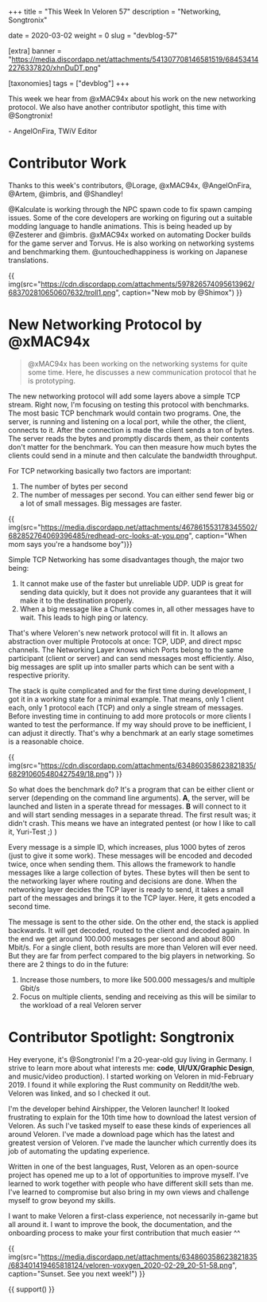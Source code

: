 +++
title = "This Week In Veloren 57"
description = "Networking, Songtronix"

date = 2020-03-02
weight = 0
slug = "devblog-57"

[extra]
banner = "https://media.discordapp.net/attachments/541307708146581519/684534142276337820/xhnDuDT.png"

[taxonomies]
tags = ["devblog"]
+++

This week we hear from @xMAC94x about his work on the new networking protocol. We also have another contributor spotlight, this time with @Songtronix!

\- AngelOnFira, TWiV Editor

# Contributor Work

Thanks to this week's contributors, @Lorage, @xMAC94x, @AngelOnFira, @Artem, @imbris, and @Shandley!

@Kalculate is working through the NPC spawn code to fix spawn camping issues. Some of the core developers are working on figuring out a suitable modding language to handle animations. This is being headed up by @Zesterer and @imbris. @xMAC94x worked on automating Docker builds for the game server and Torvus. He is also working on networking systems and benchmarking them. @untouchedhappiness is working on Japanese translations.

{{ img(src="https://cdn.discordapp.com/attachments/597826574095613962/683702810650607632/troll1.png", caption="New mob by @Shimox") }}

# New Networking Protocol by @xMAC94x

> @xMAC94x has been working on the networking systems for quite some time. Here, he discusses a new communication protocol that he is prototyping.

The new networking protocol will add some layers above a simple TCP stream. Right now, I'm focusing on testing this protocol with benchmarks. The most basic TCP benchmark would contain two programs. One, the server, is running and listening on a local port, while the other, the client, connects to it. After the connection is made the client sends a ton of bytes. The server reads the bytes and promptly discards them, as their contents don't matter for the benchmark. You can then measure how much bytes the clients could send in a minute and then calculate the bandwidth throughput.

For TCP networking basically two factors are important:

1. The number of bytes per second
2. The number of messages per second. You can either send fewer big or a lot of small messages. Big messages are faster.

{{ img(src="https://media.discordapp.net/attachments/467861553178345502/682852764069396485/redhead-orc-looks-at-you.png", caption="When mom says you're a handsome boy")}}

Simple TCP Networking has some disadvantages though, the major two being:

1. It cannot make use of the faster but unreliable UDP. UDP is great for sending data quickly, but it does not provide any guarantees that it will make it to the destination properly.
2. When a big message like a Chunk comes in, all other messages have to wait. This leads to high ping or latency.

That's where Veloren's new network protocol will fit in. It allows an abstraction over multiple Protocols at once: TCP, UDP, and direct mpsc channels. The Networking Layer knows which Ports belong to the same participant (client or server) and can send messages most efficiently. Also, big messages are split up into smaller parts which can be sent with a respective priority.

The stack is quite complicated and for the first time during development, I got it in a working state for a minimal example. That means, only 1 client each, only 1 protocol each (TCP) and only a single stream of messages. Before investing time in continuing to add more protocols or more clients I wanted to test the performance. If my way should prove to be inefficient, I can adjust it directly. That's why a benchmark at an early stage sometimes is a reasonable choice.

{{ img(src="https://cdn.discordapp.com/attachments/634860358623821835/682910605480427549/18.png") }}

So what does the benchmark do? It's a program that can be either client or server (depending on the command line arguments). **A**, the server, will be launched and listen in a sperate thread for messages. **B** will connect to it and will start sending messages in a separate thread. The first result was; it didn't crash. This means we have an integrated pentest (or how I like to call it, Yuri-Test ;) )

Every message is a simple ID, which increases, plus 1000 bytes of zeros (just to give it some work). These messages will be encoded and decoded twice, once when sending them. This allows the framework to handle messages like a large collection of bytes. These bytes will then be sent to the networking layer where routing and decisions are done. When the networking layer decides the TCP layer is ready to send, it takes a small part of the messages and brings it to the TCP layer. Here, it gets encoded a second time.

The message is sent to the other side. On the other end, the stack is applied backwards. It will get decoded, routed to the client and decoded again. In the end we get around 100.000 messages per second and about 800 Mbit/s. For a single client, both results are more than Veloren will ever need. But they are far from perfect compared to the big players in networking. So there are 2 things to do in the future:

1. Increase those numbers, to more like 500.000 messages/s and multiple Gbit/s
2. Focus on multiple clients, sending and receiving as this will be similar to the workload of a real Veloren server

# Contributor Spotlight: Songtronix

Hey everyone, it's @Songtronix! I'm a 20-year-old guy living in Germany. I strive to learn more about what interests me: **code**, **UI/UX/Graphic Design**, and music/video production). I started working on Veloren in mid-February 2019. I found it while exploring the Rust community on Reddit/the web. Veloren was linked, and so I checked it out.

I'm the developer behind Airshipper, the Veloren launcher! It looked frustrating to explain for the 10th time how to download the latest version of Veloren. As such I've tasked myself to ease these kinds of experiences all around Veloren. I've made a download page which has the latest and greatest version of Veloren. I've made the launcher which currently does its job of automating the updating experience.

Written in one of the best languages, Rust, Veloren as an open-source project has opened me up to a lot of opportunities to improve myself. I've learned to work together with people who have different skill sets than me. I've learned to compromise but also bring in my own views and challenge myself to grow beyond my skills.

I want to make Veloren a first-class experience, not necessarily in-game but all around it. I want to improve the book, the documentation, and the onboarding process to make your first contribution that much easier ^^

{{ img(src="https://media.discordapp.net/attachments/634860358623821835/683401419465818124/veloren-voxygen_2020-02-29_20-51-58.png", caption="Sunset. See you next week!") }}

{{ support() }}
